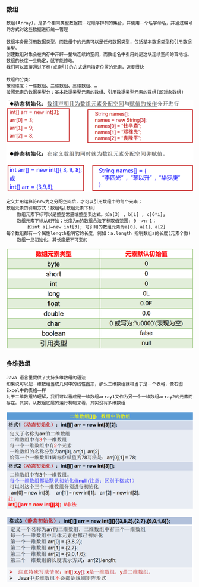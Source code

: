 ### 数组

```shell
数组(Array)，是多个相同类型数据按一定顺序排列的集合，并使用一个名字命名，并通过编号的方式对这些数据进行统一管理

数组本身是引用数据类型，而数组中的元素可以是任何数据类型，包括基本数据类型和引用数据类型。
创建数组对象会在内存中开辟一整块连续的空间，而数组名中引用的是这块连续空间的首地址。
数组的长度一旦确定，就不能修改。
我们可以直接通过下标(或索引)的方式调用指定位置的元素，速度很快

数组的分类:
按照维度：一维数组、二维数组、三维数组、…
按照元素的数据类型分：基本数据类型元素的数组、引用数据类型元素的数组(即对象数组)
```

![image-20220721224217454](images/image-20220721224217454.png)

```shell
定义并用运算符new为之分配空间后，才可以引用数组中的每个元素；
数组元素的引用方式：数组名[数组元素下标]
    数组元素下标可以是整型常量或整型表达式。如a[3] , b[i] , c[6*i];
    数组元素下标从0开始；长度为n的数组合法下标取值范围: 0 —>n-1；
		如int a[]=new int[3]; 可引用的数组元素为a[0]、a[1]、a[2]
每个数组都有一个属性length指明它的长度，例如：a.length 指明数组a的长度(元素个数) 
	数组一旦初始化，其长度是不可变的
```

![image-20220721225946899](images/image-20220721225946899.png)

### 多维数组

```shell
Java 语言里提供了支持多维数组的语法
如果说可以把一维数组当成几何中的线性图形，那么二维数组就相当于是一个表格，像右图Excel中的表格一样
对于二维数组的理解，我们可以看成是一维数组array1又作为另一个一维数组array2的元素而存在。其实，从数组底层的运行机制来看，其实没有多维数组
```

![image-20220721235341923](images/image-20220721235341923.png)

![image-20220721235529033](images/image-20220721235529033.png)